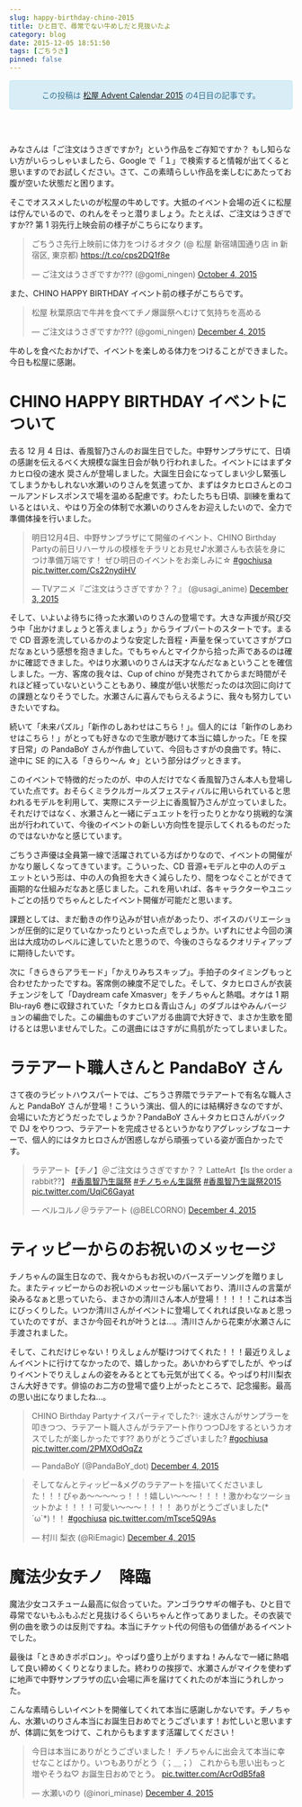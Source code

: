 ```yaml
---
slug: happy-birthday-chino-2015
title: ひと目で、尋常でない牛めしだと見抜いたよ
category: blog
date: 2015-12-05 18:51:50
tags: [ごちうさ]
pinned: false
---
```


<style>
<!--
    .alert-info {
        text-align: center;
        border: 1px solid;
        padding: 15px;
        border-radius: 4px;
        color: #31708f;
        background-color: #d9edf7;
        border-color: #bce8f1;
        margin-bottom: 60px;
    }
-->
</style>

<div class="alert alert-info text-center">
この投稿は <a href="http://www.adventar.org/calendars/777">松屋 Advent Calendar 2015</a> の4日目の記事です。
</div>

みなさんは「ご注文はうさぎですか?」という作品をご存知ですか？ もし知らない方がいらっしゃいましたら、Google で「１」で検索すると情報が出てくると思いますのでお試しください。さて、この素晴らしい作品を楽しむにあたってお腹が空いた状態だと困ります。

そこでオススメしたいのが松屋の牛めしです。大抵のイベント会場の近くに松屋は佇んでいるので、のれんをそっと潜りましょう。たとえば、ご注文はうさぎですか?? 第 1 羽先行上映会前の様子がこちらになります。

<blockquote class="twitter-tweet" lang="en"><p lang="ja" dir="ltr">ごちうさ先行上映前に体力をつけるオタク (@ 松屋 新宿靖国通り店 in 新宿区, 東京都) <a href="https://t.co/cps2DQ1f8e">https://t.co/cps2DQ1f8e</a></p>&mdash; ご注文はうさぎですか??? (@gomi_ningen) <a href="https://twitter.com/gomi_ningen/status/650606497878175744">October 4, 2015</a></blockquote>
<script async src="//platform.twitter.com/widgets.js" charset="utf-8"></script>

また、CHINO HAPPY BIRTHDAY イベント前の様子がこちらです。

<blockquote class="twitter-tweet" lang="en"><p lang="ja" dir="ltr">松屋 秋葉原店で牛丼を食べてチノ爆誕祭へむけて気持ちを高める</p>&mdash; ご注文はうさぎですか??? (@gomi_ningen) <a href="https://twitter.com/gomi_ningen/status/672684663089983490">December 4, 2015</a></blockquote>
<script async src="//platform.twitter.com/widgets.js" charset="utf-8"></script>

牛めしを食べたおかげで、イベントを楽しめる体力をつけることができました。今日も松屋に感謝。

# CHINO HAPPY BIRTHDAY イベントについて

去る 12 月 4 日は、香風智乃さんのお誕生日でした。中野サンプラザにて、日頃の感謝を伝えるべく大規模な誕生日会が執り行われました。イベントにはまずタカヒロ役の速水 奨さんが登場しました。大誕生日会になってしまい少し緊張してしまうかもしれない水瀬いのりさんを気遣ってか、まずはタカヒロさんとのコールアンドレスポンスで場を温める配慮です。わたしたちも日頃、訓練を重ねているとはいえ、やはり万全の体制で水瀬いのりさんをお迎えしたいので、全力で準備体操を行いました。

<blockquote class="twitter-tweet" lang="en"><p lang="ja" dir="ltr">明日12月4日、中野サンプラザにて開催のイベント、CHINO Birthday Partyの前日リハーサルの模様をチラリとお見せ♪水瀬さんも衣装を身につけ準備万端です！&#10;ぜひ明日のイベントをお楽しみに☆ <a href="https://twitter.com/hashtag/gochiusa?src=hash">#gochiusa</a> <a href="https://t.co/Cs22nydiHV">pic.twitter.com/Cs22nydiHV</a></p>&mdash; TVアニメ『ご注文はうさぎですか？？』 (@usagi_anime) <a href="https://twitter.com/usagi_anime/status/672395040170225664">December 3, 2015</a></blockquote>
<script async src="//platform.twitter.com/widgets.js" charset="utf-8"></script>

そして、いよいよ待ちに待った水瀬いのりさんの登場です。大きな声援が飛び交う中「出かけましょうと答えましょう」からライブパートのスタートです。まるで CD 音源を流しているかのような安定した音程・声量を保っていてさすがプロだなぁという感想を抱きました。でもちゃんとマイクから拾った声であるのは確かに確認できました。やはり水瀬いのりさんは天才なんだなぁということを確信しました。一方、客席の我々は、Cup of chino が発売されてからまだ時間がそれほど経っていないということもあり、練度が低い状態だったのは次回に向けての課題となりそうでした。水瀬さんに喜んでもらえるように、我々も努力していきたいですね。

続いて「未来パズル」「新作のしあわせはこちら！」。個人的には「新作のしあわせはこちら！」がとっても好きなので生歌が聴けて本当に嬉しかった。「E を探す日常」の PandaBoY さんが作曲していて、今回もさすがの良曲です。特に、途中に SE 的に入る「きらり〜ん ☆」という部分はグッときます。

このイベントで特徴的だったのが、中の人だけでなく香風智乃さん本人も登場していた点です。おそらくミラクルガールズフェスティバルに用いられていると思われるモデルを利用して、実際にステージ上に香風智乃さんが立っていました。それだけではなく、水瀬さんと一緒にデュエットを行ったりとかなり挑戦的な演出が行われていて、今後のイベントの新しい方向性を提示してくれるものだったのではないかなと感じています。

ごちうさ声優は全員第一線で活躍されている方ばかりなので、イベントの開催がかなり厳しくなってきています。こういった、CD 音源+モデルと中の人のデュエットという形は、中の人の負担を大きく減らしたり、間をつなぐことができて画期的な仕組みだなあと感じました。これを用いれば、各キャラクターやユニットごとの括りでちゃんとしたイベント開催が可能だと思います。

課題としては、まだ動きの作り込みが甘い点があったり、ボイスのバリエーションが圧倒的に足りていなかったりといった点でしょうか。いずれにせよ今回の演出は大成功のレベルに達していたと思うので、今後のさらなるクオリティアップに期待したいです。

次に「きらきらアラモード」「かえりみちスキップ」。手拍子のタイミングもっと合わせたかったですね。客席側の練度不足でした。そして、タカヒロさんが衣装チェンジをして「Daydream cafe Xmasver」をチノちゃんと熱唱。オケは 1 期 Blu-ray6 巻に収録されていた「タカヒロ＆青山さん」のダブルはやみんバージョンの編曲でした。この編曲ものすごいアガる曲調で大好きで、まさか生歌を聞けるとは思いませんでした。この選曲にはさすがに鳥肌がたってしまいました。

# ラテアート職人さんと PandaBoY さん

さて夜のラビットハウスパートでは、ごちうさ界隈でラテアートで有名な職人さんと PandaBoY さんが登場！こういう演出、個人的には結構好きなのですが、会場にいた方どうだったでしょうか？PandaBoY さん＋タカヒロさんがバックで DJ をやりつつ、ラテアートを完成させるというかなりアグレッシブなコーナーで、個人的にはタカヒロさんが困惑しながら頑張っている姿が面白かったです。

<blockquote class="twitter-tweet" lang="en"><p lang="ja" dir="ltr">ラテアート【チノ】＠ご注文はうさぎですか？？&#10;LatteArt【Is the order a rabbit??】&#10;&#10;<a href="https://twitter.com/hashtag/%E9%A6%99%E9%A2%A8%E6%99%BA%E4%B9%83%E7%94%9F%E8%AA%95%E7%A5%AD?src=hash">#香風智乃生誕祭</a> <a href="https://twitter.com/hashtag/%E3%83%81%E3%83%8E%E3%81%A1%E3%82%83%E3%82%93%E7%94%9F%E8%AA%95%E7%A5%AD?src=hash">#チノちゃん生誕祭</a>&#10;<a href="https://twitter.com/hashtag/%E9%A6%99%E9%A2%A8%E6%99%BA%E4%B9%83%E7%94%9F%E8%AA%95%E7%A5%AD2015?src=hash">#香風智乃生誕祭2015</a> <a href="https://t.co/UqiC6Gayat">pic.twitter.com/UqiC6Gayat</a></p>&mdash; ベルコルノ＠ラテアート (@BELCORNO) <a href="https://twitter.com/BELCORNO/status/672788041874849793">December 4, 2015</a></blockquote>
<script async src="//platform.twitter.com/widgets.js" charset="utf-8"></script>

# ティッピーからのお祝いのメッセージ

チノちゃんの誕生日なので、我々からもお祝いのバースデーソングを贈りました。またティッピーからのお祝いのメッセージも届いており、清川さんの言葉が染みるなぁと思っていたら、まさかの清川さん本人が登場！！！！！これは本当にびっくりした。いつか清川さんがイベントに登場してくれれば良いなぁと思っていたのですが、まさか今回それが叶うとは...。清川さんから花束が水瀬さんに手渡されました。

そして、これだけじゃない！りえしょんが駆けつけてくれた！！！最近りえしょんイベントに行けてなかったので、嬉しかった。あいかわらずでしたが、やっぱりイベントでりえしょんの姿をみるととても元気が出てくる。やっぱり村川梨衣さん大好きです。俳協のお二方の登場で盛り上がったところで、記念撮影。最高の思い出になりましたね...。

<blockquote class="twitter-tweet" lang="en"><p lang="ja" dir="ltr">CHINO Birthday Partyナイスパーティでした?✨&#10;速水さんがサンプラーを叩きつつ、ラテアート職人さんがラテアート作りつつDJをするというカオスでしたが楽しかったです??&#10;ありがとうございました?&#10; <a href="https://twitter.com/hashtag/gochiusa?src=hash">#gochiusa</a> <a href="https://t.co/2PMXOdOqZz">pic.twitter.com/2PMXOdOqZz</a></p>&mdash; PandaBoY (@PandaBoY_dot) <a href="https://twitter.com/PandaBoY_dot/status/672780885398171648">December 4, 2015</a></blockquote>
<script async src="//platform.twitter.com/widgets.js" charset="utf-8"></script>

<blockquote class="twitter-tweet" lang="en"><p lang="ja" dir="ltr">そしてなんとティッピー&メグのラテアートを描いてくださいました！！！ぴゃあ〜〜〜〜っ！！！嬉しい〜〜〜！！！！激かわなツーショットかよ！！！！可愛い〜〜〜！！！！&#10;ありがとうございました(*´ω`*)！！ <a href="https://twitter.com/hashtag/gochiusa?src=hash">#gochiusa</a> <a href="https://t.co/mTsce5Q9As">pic.twitter.com/mTsce5Q9As</a></p>&mdash; 村川 梨衣 (@RiEmagic) <a href="https://twitter.com/RiEmagic/status/672782307627892736">December 4, 2015</a></blockquote>
<script async src="//platform.twitter.com/widgets.js" charset="utf-8"></script>

# 魔法少女チノ　降臨

魔法少女コスチューム最高に似合っていた。アンゴラウサギの帽子も、ひと目で尋常でないもふもふだと見抜けるくらいちゃんと作ってありました。その衣装で例の曲を歌うのは反則ですね。本当にチケット代の何倍もの価値があるイベントでした。

最後は「ときめきポポロン」。やっぱり盛り上がりますね！みんなで一緒に熱唱して良い締めくくりとなりました。終わりの挨拶で、水瀬さんがマイクを使わずに地声で中野サンプラザの広い会場に声を届けてくれたのが本当にうれしかった。

こんな素晴らしいイベントを開催してくれて本当に感謝しかないです。チノちゃん、水瀬いのりさん本当にお誕生日おめでとうございます！お忙しいと思いますが、体調に気をつけて、これからもますます活躍してください！

<blockquote class="twitter-tweet" lang="en"><p lang="ja" dir="ltr">今日は本当にありがとうございました！&#10;&#10;チノちゃんに出会えて本当に幸せなことばかり。いつもありがとう（；＿；）&#10;&#10;これからも思い出もっと増やそうね♡&#10;&#10;お誕生日おめでとう。 <a href="https://t.co/AcrOdB5fa8">pic.twitter.com/AcrOdB5fa8</a></p>&mdash; 水瀬いのり (@inori_minase) <a href="https://twitter.com/inori_minase/status/672760088638062592">December 4, 2015</a></blockquote>
<script async src="//platform.twitter.com/widgets.js" charset="utf-8"></script>
